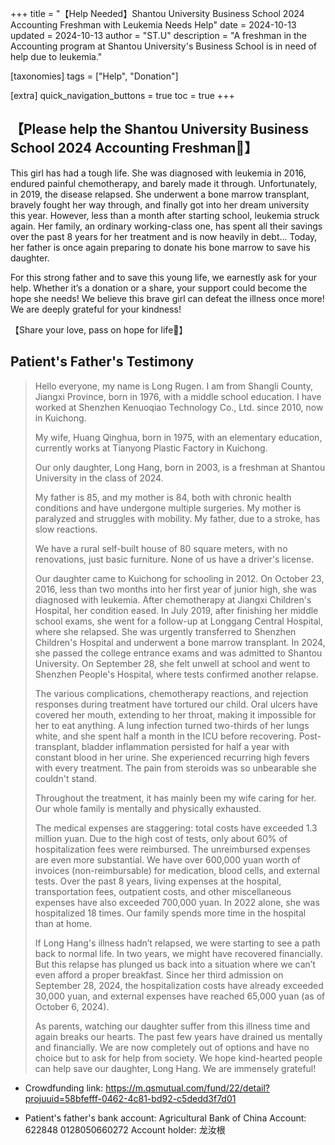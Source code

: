 +++
title = "【Help Needed】Shantou University Business School 2024 Accounting Freshman with Leukemia Needs Help"
date = 2024-10-13
updated = 2024-10-13
author = "ST.U"
description = "A freshman in the Accounting program at Shantou University's Business School is in need of help due to leukemia."

[taxonomies]
tags = ["Help", "Donation"]

[extra]
quick_navigation_buttons = true
toc = true
+++



## 【Please help the Shantou University Business School 2024 Accounting Freshman🙏】

This girl has had a tough life. She was diagnosed with leukemia in 2016, endured painful chemotherapy, and barely made it through. Unfortunately, in 2019, the disease relapsed. She underwent a bone marrow transplant, bravely fought her way through, and finally got into her dream university this year. However, less than a month after starting school, leukemia struck again. Her family, an ordinary working-class one, has spent all their savings over the past 8 years for her treatment and is now heavily in debt... Today, her father is once again preparing to donate his bone marrow to save his daughter.

For this strong father and to save this young life, we earnestly ask for your help. Whether it’s a donation or a share, your support could become the hope she needs! We believe this brave girl can defeat the illness once more! We are deeply grateful for your kindness!

【Share your love, pass on hope for life🌟】

## Patient's Father's Testimony

> Hello everyone, my name is Long Rugen. I am from Shangli County, Jiangxi Province, born in 1976, with a middle school education. I have worked at Shenzhen Kenuoqiao Technology Co., Ltd. since 2010, now in Kuichong.
>
> My wife, Huang Qinghua, born in 1975, with an elementary education, currently works at Tianyong Plastic Factory in Kuichong.
>
> Our only daughter, Long Hang, born in 2003, is a freshman at Shantou University in the class of 2024.
>
> My father is 85, and my mother is 84, both with chronic health conditions and have undergone multiple surgeries. My mother is paralyzed and struggles with mobility. My father, due to a stroke, has slow reactions.
>
> We have a rural self-built house of 80 square meters, with no renovations, just basic furniture. None of us have a driver's license.
>
> Our daughter came to Kuichong for schooling in 2012. On October 23, 2016, less than two months into her first year of junior high, she was diagnosed with leukemia. After chemotherapy at Jiangxi Children's Hospital, her condition eased. In July 2019, after finishing her middle school exams, she went for a follow-up at Longgang Central Hospital, where she relapsed. She was urgently transferred to Shenzhen Children's Hospital and underwent a bone marrow transplant. In 2024, she passed the college entrance exams and was admitted to Shantou University. On September 28, she felt unwell at school and went to Shenzhen People's Hospital, where tests confirmed another relapse.
>
> The various complications, chemotherapy reactions, and rejection responses during treatment have tortured our child. Oral ulcers have covered her mouth, extending to her throat, making it impossible for her to eat anything. A lung infection turned two-thirds of her lungs white, and she spent half a month in the ICU before recovering. Post-transplant, bladder inflammation persisted for half a year with constant blood in her urine. She experienced recurring high fevers with every treatment. The pain from steroids was so unbearable she couldn't stand.
>
> Throughout the treatment, it has mainly been my wife caring for her. Our whole family is mentally and physically exhausted.
>
> The medical expenses are staggering: total costs have exceeded 1.3 million yuan. Due to the high cost of tests, only about 60% of hospitalization fees were reimbursed. The unreimbursed expenses are even more substantial. We have over 600,000 yuan worth of invoices (non-reimbursable) for medication, blood cells, and external tests. Over the past 8 years, living expenses at the hospital, transportation fees, outpatient costs, and other miscellaneous expenses have also exceeded 700,000 yuan. In 2022 alone, she was hospitalized 18 times. Our family spends more time in the hospital than at home.
>
> If Long Hang's illness hadn’t relapsed, we were starting to see a path back to normal life. In two years, we might have recovered financially. But this relapse has plunged us back into a situation where we can’t even afford a proper breakfast. Since her third admission on September 28, 2024, the hospitalization costs have already exceeded 30,000 yuan, and external expenses have reached 65,000 yuan (as of October 6, 2024).
>
> As parents, watching our daughter suffer from this illness time and again breaks our hearts. The past few years have drained us mentally and financially. We are now completely out of options and have no choice but to ask for help from society. We hope kind-hearted people can help save our daughter, Long Hang. We are immensely grateful!

- Crowdfunding link: <https://m.qsmutual.com/fund/22/detail?projuuid=58bfefff-0462-4c81-bd92-c5dedd3f7d01>

- Patient's father's bank account:
    Agricultural Bank of China Account: 622848 0128050660272
    Account holder: 龙汝根

